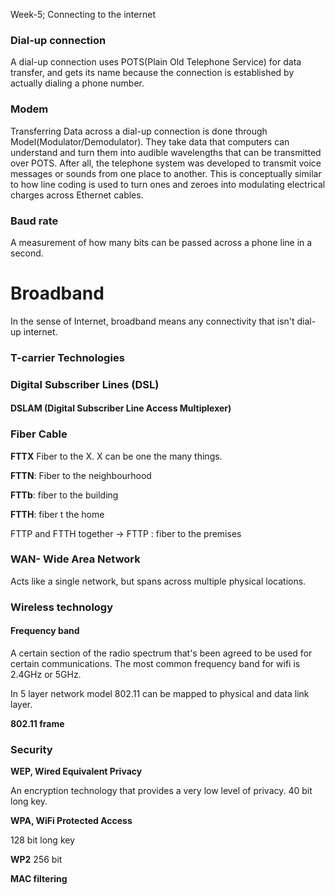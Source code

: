 Week-5; Connecting to the internet

### Dial-up connection

A dial-up connection uses POTS(Plain Old Telephone Service) for data transfer, and gets its name because the connection is established by actually dialing a phone number.

### Modem

Transferring Data across a dial-up connection is done through Model(Modulator/Demodulator).  They take data that computers can understand and turn them into audible wavelengths that can be transmitted over POTS. After all, the telephone system was developed to transmit voice messages or sounds from one place to another. This is conceptually similar to how line coding is used to turn ones and zeroes into modulating electrical charges across Ethernet cables.

### Baud rate

 A measurement of how many bits can be passed across a phone line in a second.

# Broadband

In the sense of Internet, broadband means any connectivity that isn't dial-up internet. 	



### T-carrier Technologies



### Digital Subscriber Lines (DSL)

#### DSLAM (Digital Subscriber Line Access Multiplexer)



### Fiber Cable

**FTTX** Fiber to the X. X can be one the many things.

**FTTN**: Fiber to the neighbourhood

**FTTb**: fiber to the building

**FTTH**: fiber t the home

FTTP and FTTH together -> FTTP : fiber to the premises



### WAN- Wide Area Network

Acts like a single network, but spans across multiple physical locations. 

### Wireless technology

#### Frequency band

A certain section of the radio spectrum that's been agreed to be used for certain communications. The most common frequency band for wifi is 2.4GHz or 5GHz.

In 5 layer network model 802.11 can be mapped to physical and data link layer.

**802.11 frame** 



### Security

**WEP, Wired Equivalent Privacy**

An encryption technology that provides a very low level of privacy.  40 bit long key.

**WPA, WiFi Protected Access**

128 bit long key

  **WP2** 256 bit

**MAC filtering**

